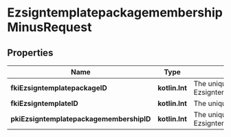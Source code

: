 
# EzsigntemplatepackagemembershipMinusRequest

## Properties
Name | Type | Description | Notes
------------ | ------------- | ------------- | -------------
**fkiEzsigntemplatepackageID** | **kotlin.Int** | The unique ID of the Ezsigntemplatepackage | 
**fkiEzsigntemplateID** | **kotlin.Int** | The unique ID of the Ezsigntemplate | 
**pkiEzsigntemplatepackagemembershipID** | **kotlin.Int** | The unique ID of the Ezsigntemplatepackagemembership |  [optional]



